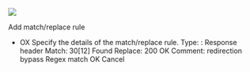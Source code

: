 ![](Maszyny/Linux/Previse/Pasted%20image%2020210816003541.png)

Add match/replace rule
- OX
Specify the details of the match/replace rule.
Type: : Response header
Match: 30[12] Found
Replace: 200 OK
Comment: redirection bypass
Regex match
OK
Cancel
